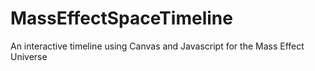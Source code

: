 MassEffectSpaceTimeline
=======================

An interactive timeline using Canvas and Javascript for the Mass Effect Universe

